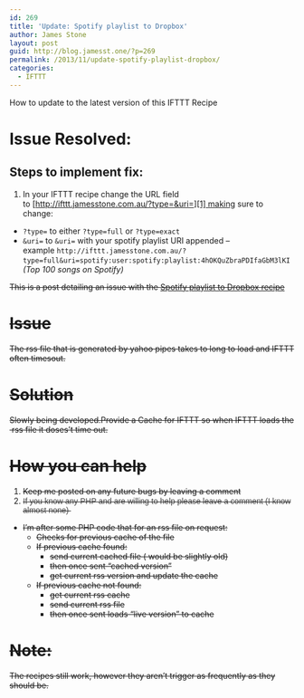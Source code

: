 ```yaml
---
id: 269
title: 'Update: Spotify playlist to Dropbox'
author: James Stone
layout: post
guid: http://blog.jamesst.one/?p=269
permalink: /2013/11/update-spotify-playlist-dropbox/
categories:
  - IFTTT
---
```

How to update to the latest version of this IFTTT Recipe

# Issue Resolved:

## Steps to implement fix:

  1. In your IFTTT recipe change the URL field to [http://ifttt.jamesstone.com.au/?type=&uri=][1] making sure to change:

  * `?type=` to either `?type=full` or `?type=exact`
  * `&uri=` to `&uri=` with your spotify playlist URI appended &#8211; example `http://ifttt.jamesstone.com.au/?type=full&uri=spotify:user:spotify:playlist:4hOKQuZbraPDIfaGbM3lKI` *(Top 100 songs on Spotify)*

<del>This is a post detailing an issue with the <a title="IFTTT: Spotify playlist to Dropbox" href="/2013/11/ifttt-spotify-playlist-dropbox/">Spotify playlist to Dropbox recipe</a></del>



# <del>Issue</del>

<del>The rss file that is generated by yahoo pipes takes to long to load and IFTTT often timesout.</del>

# <del>Solution</del>

<del>Slowly being developed.Provide a Cache for IFTTT so when IFTTT loads the  rss file it doses&#8217;t time out.</del>

# <del>How you can help</del>

  1. <del>Keep me posted on any future bugs by leaving a comment</del>
  2. <del><span style="color: #444444; font-family: Arial, Helvetica, sans-serif;">If you know any PHP and are willing to help please leave a comment (I know almost none) </span></del>

  * <del>I&#8217;m after some PHP code that for an rss file on request:</del> 
      * <del>Checks for previous cache of the file</del>
      * <del>If previous cache found:</del> 
          * <del>send current cached file ( would be slightly old)</del>
          * <del>then once sent &#8220;cached version&#8221;</del>
          * <del>get current rss version and update the cache</del>
      * <del>If previous cache not found:</del> 
          * <del>get current rss cache</del>
          * <del>send current rss file</del>
          * <del>then once sent loads &#8220;live version&#8221; to cache</del>



# <del>Note:</del>

<del>The recipes still work, however they aren&#8217;t trigger as frequently as they should be.</del>

 [1]: /2015/02/ifttt-spotify-playlist-dropbox-version-2/
